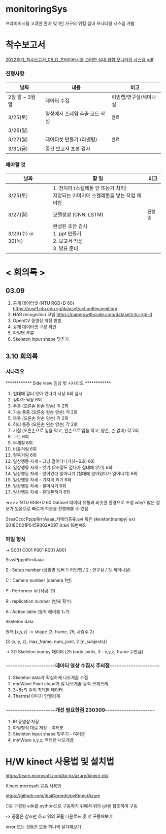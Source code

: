 # monitoringSys #
프라이버시를 고려한 환자 및 1인 가구의 위험 실내 모니터링 시스템 개발

# 착수보고서 #
[2022후기_착수보고서_08_D_프라이버시를 고려한 실내 위험 모니터링 시스템.pdf](https://github.com/ashjang/monitoringSys/files/10928674/2022._._08_D_.pdf)

### 진행사항 ###
|날짜|내용|비고|
|------|---|---|
|2월 말 ~ 3월 말|데이터 수집|리빙랩/연구실/세미나실|
|3/25(토)|영상에서 프레임 추출 코드 작성|`완료`|
|3/26(일)|||
|3/27(월)|데이터셋 만들기 (라벨링)|`완료`|
|3/31(금)|중간 보고서 초본 검사||

### 해야할 것 ###
|날짜|할 일|비고|
|------|---|---|
|3/25(토)|1. 전처리 (스켈레톤 안 뜨는거 처리) <br> 저장되는 이미지에 스켈레톤을 넣는 작업 해야함 ||
|3/27(월)|모델생성 (CNN, LSTM)|`진행중`|
|3/29(수) or 30(목)|완성된 초안 검사 <br> 1. ppt 만들기 <br> 2. 보고서 작성 <br> 3. 발표 준비||


#
# < 회의록 > #
## 03.09  ##
1. 공개 데이터셋 (NTU RGB+D 60) https://rose1.ntu.edu.sg/dataset/actionRecognition/
2. HAR recognition 모델 https://paperswithcode.com/dataset/ntu-rgb-d
3. OpenCV 동영상 저장 방법 
4. 공개 데이터셋 구성  확인
5. 파일명 분류 
6. Skeleton input shape 맞추기


## 3.10 회의록 ##
### 시나리오 ###
************ Side view 침상 밖 시나리오 ************  

1. 침대에 걸터 앉아 있다가 낙상 6회 실시
2. 걷다가 낙상 6회
3. 두통 (오른손 왼손 양손) 각 2회
4. 가슴 통증 (오른손 왼손 양손) 각 2회
5. 복통 (오른손 왼손 양손) 각 2회
6. 허리 통증 (오른손 왼손 양손) 각 2회
7. 기침 (오른손으로 입을 막고, 왼손으로 입을 막고, 양손, 손 없이) 각 2회
8. 구토 6회
9. 부채질 6회
10. 비틀거림 6회
11. 절뚝거림 6회
12. 일상행동 자세 - 그냥 걸어다니기(4~6초) 6회
13. 일상행동 자세 - 앉기 (2초정도 걷다가 침대에 앉기) 6회
14. 일상행동 자세 - 앉아있다 일어나기 (침대에 앉아있다가 일어나기) 6회
15. 일상행동 자세 - 기지개 켜기 6회
16. 일상행동 자세 - 물마시기 6회
17. 일상행동 자세 - 휴대폰하기 6회

 =>>>> NTU RGB+D 60 Dataset 데이터 유형과 비슷한 환경으로 조성
 why? 많은 정보가 있음으로 빠르게 학습을 진행해볼 수 있음
 
 SsssCcccPpppRrrrAaaa_카메라종류.avi 혹은 skeleton(numpy)
 ex) S018C001P045R002A097_ir.avi
 18번째의
 
### 파일 형식 ###
-> S001 C001 P001 R001 A001

SsssPpppRrrrAaaa

S : Setup number (상황별 넘버 1: 리빙랩 / 2 : 연구실 / 3: 세미나실)

C : Camera number (camera 1번)

P : Performer id (사람 ID)

R : replication number (반복 횟수)

A : Action lable (동작 레이블 1~?)


Skeleton data

원래 [x,y,z]
-> shape (3, frame, 25, 사람수 2)

(3 {x, y, z}, max_frame, num_joint, 2 {n_subjects})

-> 3D Skeleton numpy 데이터 (25 body joints, 3 - x,y,z, frame 수만큼)



### ---------------------데이터 영상 수집시 주의점--------------------- ###
1. Skeleton data가 확실하게 나오게끔 수집
2. mmWave Point cloud가 잘 나오게끔 동작 크게크게
3. 3~8s의 길이 최대한 데이터
4. Thermal 이미지 안짤리게

### ---------------------개선 필요한점 230309--------------------- ###
1. IR 동영상 저장
2. 파일형식 대로 저장 - 여러분
3. Skeleton input shape 맞추기 - 여러분
4. mmWave x,y,z, 백터만 나오게끔




# H/W kinect 사용법 및 설치법
https://learn.microsoft.com/ko-kr/azure/kinect-dk/ 

Kinect microsoft 공홈 사용법 

https://github.com/ibaiGorordo/pyKinectAzure

C로 구성된 sdk를 python으로 구동하기 위해서 위의 git을 참조하여 구동

-> 공홈은 참조만 하고 위의 모듈 다운로드 및 첫 구동해보기

error 뜨는 것들은 모듈 하나씩 설치해보기 


